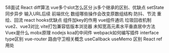 58面试
React diff算法
vue多个slot怎么区分
js多个继承的区别、优缺点
setState 同步异步
输入URL后续
前端优化
数组哪些操作会改变原数组结构
防抖、节流
重绘、回流
react hooks优缺点
组件加key的作用
vue组件通讯
垃圾回收机制
vue2、vue3对比
vite打包兼容低版本浏览器
未知宽高元素水平垂直居中方法
Vuex是什么
mobx原理
nodejs koa的中间件
webpack如何编写插件
interface type区别
vue-router 路由守卫相关概念
useCallback useMemo 区别
 React ref用处
 

